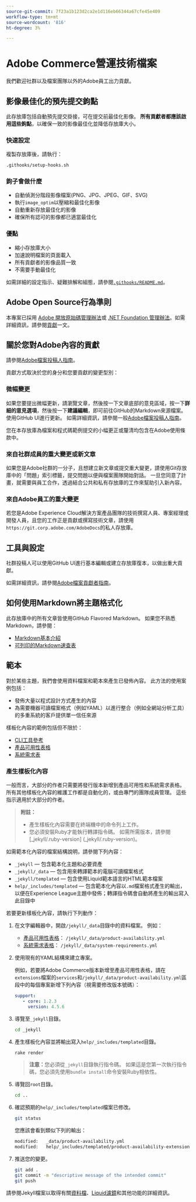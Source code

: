 ```yaml
---
source-git-commit: 7f23a1b123d2ca2e1d116eb66344a67cfe45e409
workflow-type: tm+mt
source-wordcount: '816'
ht-degree: 3%

---
```

# Adobe Commerce營運技術檔案

我們歡迎社群以及檔案團隊以外的Adobe員工出力貢獻。

## 影像最佳化的預先提交鉤點

此存放庫包括自動預先提交掛接，可在提交前最佳化影像。 **所有貢獻者都應該啟用這些鉤點**，以確保一致的影像最佳化並降低存放庫大小。

### 快速設定

複製存放庫後，請執行：

```bash
.githooks/setup-hooks.sh
```

### 鉤子會做什麼

- 自動偵測分階段影像檔案(PNG、JPG、JPEG、GIF、SVG)
- 執行`image_optim`以壓縮和最佳化影像
- 自動重新存放最佳化的影像
- 確保所有認可的影像都已適當最佳化

### 優點

- 縮小存放庫大小
- 加速說明檔案的頁面載入
- 所有貢獻者的影像品質一致
- 不需要手動最佳化

如需詳細的設定指示、疑難排解和組態，請參閱[`.githooks/README.md`](.githooks/README.md)。

## Adobe Open Source行為準則

本專案已採用 [Adobe 開放原始碼管理辦法](code-of-conduct.md)或 [.NET Foundation 管理辦法](https://dotnetfoundation.org/code-of-conduct)。如需詳細資訊，請參閱[貢獻](contributing.md)一文。

## 關於您對Adobe內容的貢獻

請參閱[Adobe檔案投稿人指南](https://experienceleague.adobe.com/docs/contributor/contributor-guide/introduction.html)。

貢獻方式取決於您的身分和您要貢獻的變更型別：

### 微幅變更

如果您要提出微幅更新，請瀏覽文章，然後按一下文章底部的意見區域，按一下&#x200B;**詳細的意見選項**，然後按一下&#x200B;**建議編輯**，即可前往GitHub的Markdown來源檔案。 使用GitHub UI進行更新。 如需詳細資訊，請參閱一般[Adobe檔案投稿人指南](https://experienceleague.adobe.com/docs/contributor/contributor-guide/introduction.html)。

您在本存放庫為檔案和程式碼範例提交的小幅更正或釐清均包含在Adobe使用條款中。

### 來自社群成員的重大變更或新文章

如果您是Adobe社群的一分子，且想建立新文章或提交重大變更，請使用Git存放庫中的「問題」索引標籤，提交問題以便與檔案團隊開始對話。 一旦您同意了計畫，就需要與員工合作，透過結合公共和私有存放庫的工作來幫助引入新內容。

### 來自Adobe員工的重大變更

若您是Adobe Experience Cloud解決方案產品團隊的技術撰寫人員、專案經理或開發人員，且您的工作正是貢獻或撰寫技術文章，請使用`https://git.corp.adobe.com/AdobeDocs`的私人存放庫。

<!--Employees from other parts of the Adobe world should use the public repo for minor updates.-->

## 工具與設定

社群投稿人可以使用GitHub UI進行基本編輯或建立存放庫復本，以做出重大貢獻。

如需詳細資訊，請參閱[Adobe檔案貢獻者指南](https://experienceleague.adobe.com/docs/contributor/contributor-guide/introduction.html)。

## 如何使用Markdown將主題格式化

此存放庫中的所有文章皆使用GitHub Flavored Markdown。 如果您不熟悉Markdown，請參閱：

- [Markdown基本介紹](https://help.github.com/articles/getting-started-with-writing-and-formatting-on-github/)
- [可列印的Markdown速查表](https://guides.github.com/pdfs/markdown-cheatsheet-online.pdf)

## 範本

對於某些主題，我們會使用資料檔案和範本來產生已發佈內容。 此方法的使用案例包括：

- 發佈大量以程式設計方式產生的內容
- 為需要機器可讀檔案格式（例如YAML）以進行整合（例如全網站分析工具）的多重系統的客戶提供單一信任來源

樣板化內容的範例包括但不限於：

- [CLI工具參考](https://experienceleague.adobe.com/docs/commerce-operations/reference/commerce-on-premises.html)
- [產品可用性表格](https://experienceleague.adobe.com/docs/commerce-operations/release/product-availability.html)
- [系統需求表](https://experienceleague.adobe.com/docs/commerce-operations/installation-guide/system-requirements.html)

### 產生樣板化內容

一般而言，大部分的作者只需要將發行版本新增到產品可用性和系統需求表格。 所有其他樣板化內容的維護工作都是自動化的，或由專門的團隊成員管理。 這些指示適用於大部分的作者。

>**附註：**
>
>- 產生樣板化內容需要在終端機中的命令列上工作。
>- 您必須安裝Ruby才能執行轉譯指令碼。 如需所需版本，請參閱[_jekyll/.ruby-version] (_jekyll/.ruby-version)。

如需範本化內容的檔案結構說明，請參閱下列內容：

- `_jekyll` — 包含範本化主題和必要資產
- `_jekyll/_data` — 包含用來轉譯範本的電腦可讀檔案格式
- `_jekyll/templated` — 包含使用Liquid範本語言的HTML範本檔案
- `help/_includes/templated` — 包含範本化內容以`.md`檔案格式產生的輸出，以便在Experience League主題中發佈；轉譯指令碼會自動將產生的輸出寫入此目錄中

若要更新樣板化內容，請執行下列動作：

1. 在文字編輯器中，開啟`/jekyll/_data`目錄中的資料檔案。 例如：

   - [產品可用性表格](https://experienceleague.adobe.com/docs/commerce-operations/release/product-availability.html)： `/jekyll/_data/product-availability.yml`
   - [系統需求表格](https://experienceleague.adobe.com/docs/commerce-operations/installation-guide/system-requirements.html)： `/jekyll/_data/system-requirements.yml`

1. 使用現有的YAML結構來建立專案。

   例如，若要將Adobe Commerce版本新增至產品可用性表格，請在`extensions`檔案的`services`和`/jekyll/_data/product-availability.yml`區段中的每個專案新增下列內容（視需要修改版本號碼）：

   ```yaml
   support:
      - core: 1.2.3
        version: 4.5.6
   ```

1. 導覽至`_jekyll`目錄。

   ```bash
   cd _jekyll
   ```

1. 產生樣板化內容並將輸出寫入`help/_includes/templated`目錄。

   ```bash
   rake render
   ```

   >**注意：**&#x200B;您必須從`_jekyll`目錄執行指令碼。 如果這是您第一次執行指令碼，您必須先使用`bundle install`命令安裝Ruby相依性。

1. 導覽回`root`目錄。

   ```bash
   cd ..
   ```

1. 確認預期的`help/_includes/templated`檔案已修改。

   ```bash
   git status
   ```

   您應該會看到類似下列的輸出：

   ```bash
   modified:   _data/product-availability.yml
   modified:   help/_includes/templated/product-availability-extensions.md
   ```

1. 推送您的變更。

   ```bash
   git add .
   git commit -m "descriptive message of the intended commit"
   git push
   ```

請參閱Jekyll檔案以取得有關[資料檔](https://jekyllrb.com/docs/datafiles)、[Liquid濾鏡](https://jekyllrb.com/docs/liquid/filters/)和其他功能的詳細資訊。

